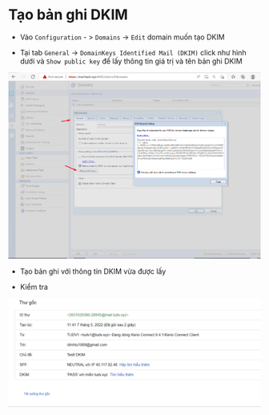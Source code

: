 # Tạo bản ghi DKIM
- Vào `Configuration` - > `Domains` -> `Edit` domain muốn tạo DKIM


- Tại tab `General` -> `DomainKeys Identified Mail (DKIM)` click như hình dưới và `Show public key` để lấy thông tin giá trị và tên bản ghi DKIM

<img src="imgservices/967.png">

- Tạo bản ghi với thông tin DKIM vừa được lấy

- Kiểm tra 
<img src="imgservices/968.png">